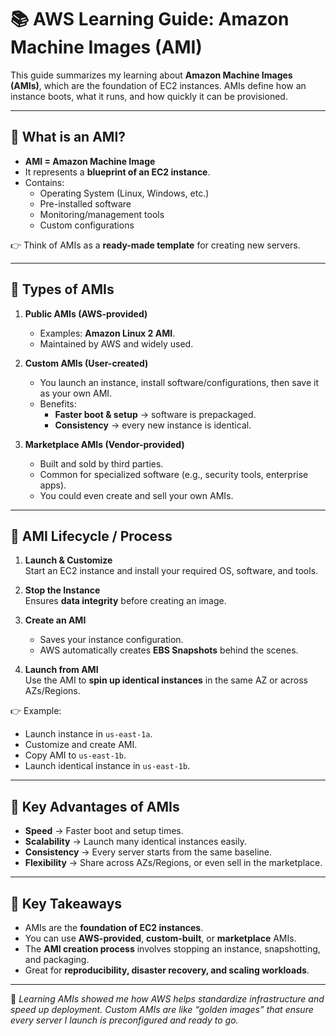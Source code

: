 # 📚 AWS Learning Guide: Amazon Machine Images (AMI)

This guide summarizes my learning about **Amazon Machine Images (AMIs)**, which are the foundation of EC2 instances. AMIs define how an instance boots, what it runs, and how quickly it can be provisioned.

---

## 🔹 What is an AMI?
- **AMI = Amazon Machine Image**
- It represents a **blueprint of an EC2 instance**.
- Contains:
  - Operating System (Linux, Windows, etc.)
  - Pre-installed software
  - Monitoring/management tools
  - Custom configurations

👉 Think of AMIs as a **ready-made template** for creating new servers.

---

## 🔹 Types of AMIs
1. **Public AMIs (AWS-provided)**
   - Examples: **Amazon Linux 2 AMI**.
   - Maintained by AWS and widely used.

2. **Custom AMIs (User-created)**
   - You launch an instance, install software/configurations, then save it as your own AMI.
   - Benefits:
     - **Faster boot & setup** → software is prepackaged.
     - **Consistency** → every new instance is identical.

3. **Marketplace AMIs (Vendor-provided)**
   - Built and sold by third parties.
   - Common for specialized software (e.g., security tools, enterprise apps).
   - You could even create and sell your own AMIs.

---

## 🔹 AMI Lifecycle / Process
1. **Launch & Customize**  
   Start an EC2 instance and install your required OS, software, and tools.

2. **Stop the Instance**  
   Ensures **data integrity** before creating an image.

3. **Create an AMI**  
   - Saves your instance configuration.  
   - AWS automatically creates **EBS Snapshots** behind the scenes.

4. **Launch from AMI**  
   Use the AMI to **spin up identical instances** in the same AZ or across AZs/Regions.

👉 Example:  
- Launch instance in `us-east-1a`.  
- Customize and create AMI.  
- Copy AMI to `us-east-1b`.  
- Launch identical instance in `us-east-1b`.  

---

## 🔹 Key Advantages of AMIs
- **Speed** → Faster boot and setup times.
- **Scalability** → Launch many identical instances easily.
- **Consistency** → Every server starts from the same baseline.
- **Flexibility** → Share across AZs/Regions, or even sell in the marketplace.

---

## 🧠 Key Takeaways
- AMIs are the **foundation of EC2 instances**.  
- You can use **AWS-provided**, **custom-built**, or **marketplace** AMIs.  
- The **AMI creation process** involves stopping an instance, snapshotting, and packaging.  
- Great for **reproducibility, disaster recovery, and scaling workloads**.  

---

📌 *Learning AMIs showed me how AWS helps standardize infrastructure and speed up deployment. Custom AMIs are like “golden images” that ensure every server I launch is preconfigured and ready to go.*